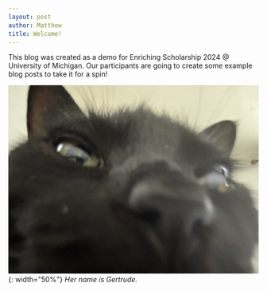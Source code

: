 ```yaml
---
layout: post
author: Matthew
title: Welcome!
---
```


This blog was created as a demo for Enriching Scholarship 2024 @ University of Michigan.
Our participants are going to create some example blog posts to take it for a spin!

![My cat Gertrude](../assets/mmore500/gertrude.jpg){: width="50%"}
*Her name is Gertrude.*
